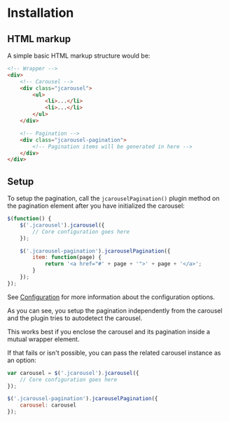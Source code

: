 Installation
============

HTML markup
-----------

A simple basic HTML markup structure would be:

```html
<!-- Wrapper -->
<div>
    <!-- Carousel -->
    <div class="jcarousel">
        <ul>
            <li>...</li>
            <li>...</li>
        </ul>
    </div>

    <!-- Pagination -->
    <div class="jcarousel-pagination">
        <!-- Pagination items will be generated in here -->
    </div>
</div>
```


Setup
-----

To setup the pagination, call the `jcarouselPagination()` plugin method on the
pagination element after you have initialized the carousel:

```javascript
$(function() {
    $('.jcarousel').jcarousel({
        // Core configuration goes here
    });

    $('.jcarousel-pagination').jcarouselPagination({
        item: function(page) {
            return '<a href="#' + page + '">' + page + '</a>';
        }
    });
});
```

See [Configuration](configuration.md) for more information about the
configuration options.

As you can see, you setup the pagination independently from the carousel and the
plugin tries to autodetect the carousel.

This works best if you enclose the carousel and its pagination inside a mutual
wrapper element.

If that fails or isn't possible, you can pass the related carousel instance as
an option:

```javascript
var carousel = $('.jcarousel').jcarousel({
    // Core configuration goes here
});

$('.jcarousel-pagination').jcarouselPagination({
    carousel: carousel
});
```